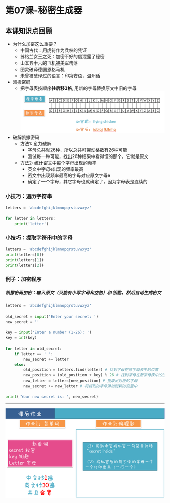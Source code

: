 # 第07课-秘密生成器

## 本课知识点回顾

* 为什么加密这么重要？
    * 中国古代：用虎符作为兵权的凭证
    * 苏格兰女王之死：加密不好的信泄露了秘密
    * 山本五十六的飞机被美军击落
    * 图灵破译德国恩格马机
    * 未曾被破译过的语言：印第安语，温州话
* 凯撒密码
    * 把字母表按顺序**往后移3格**, 用新的字母替换原文中旧的字母
![](/assets/alphabet.png)
* 破解凯撒密码
    * 方法1: 蛮力破解
        * 字母总共就26种，所以总共可挪动格数有26种可能
        * 测试每一种可能，找出26种结果中看得懂的那个，它就是原文
    * 方法2: 统计密文中每个字母出现的频率
        * 英文中字母e出现的频率最高
        * 密文中出现频率最高的字母对应原文字母e
        * 确定了一个字母，其它字母也就确定了，因为字母表是连续的


### 小技巧：遍历字符串
```python
letters = 'abcdefghijklmnopqrstuvwxyz'

for letter in letters:         
    print('letter')

```

### 小技巧：提取字符串中的字母
```python
letters = 'abcdefghijklmnopqrstuvwxyz'
print(letters[0])
print(letters[1])
print(letters[2])

```

### 例子：加密程序

##### 凯撒密码加密：输入原文（只能有小写字母和空格）和 钥匙，然后自动生成密文

```python
letters = 'abcdefghijklmnopqrstuvwxyz'

old_secret = input('Enter your secret: ')
new_secret = ''

key = input('Enter a number (1-26): ')
key = int(key)

for letter in old_secret:
    if letter == ' ':
        new_secret += letter
    else:
        old_position = letters.find(letter) # 找到字母在原字母表中的位置
        new_position = (old_position + key) % 26 # 找到字母在新字母表中的位置
        new_letter = letters[new_position] # 提取出对应的字母
        new_secret += new_letter # 将提取的字母添加到新的变量中
            
print('Your new secret is: ', new_secret)

```

---
![](/assets/第07课_秘密生成器.png)
